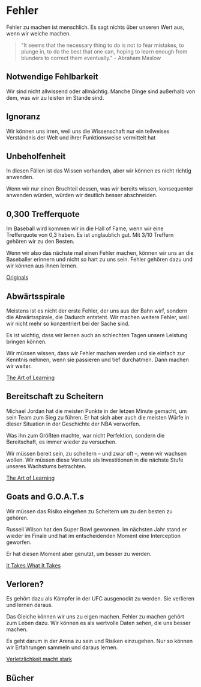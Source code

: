 # Fehler

Fehler zu machen ist menschlich. Es sagt nichts über unseren Wert aus, wenn wir welche machen.

> "It seems that the necessary thing to do is not to fear mistakes, to plunge in, to do the best that one can, hoping to learn enough from blunders to correct them eventually." - Abraham Maslow

## Notwendige Fehlbarkeit

Wir sind nicht allwissend oder allmächtig. Manche Dinge sind außerhalb von dem, was wir zu leisten im Stande sind.

## Ignoranz

Wir können uns irren, weil uns die Wissenschaft nur ein teilweises Verständnis der Welt und ihrer Funktionsweise vermittelt hat

## Unbeholfenheit

In diesen Fällen ist das Wissen vorhanden, aber wir können es nicht richtig anwenden.

Wenn wir nur einen Bruchteil dessen, was wir bereits wissen, konsequenter anwenden würden, würden wir deutlich besser abschneiden.

## 0,300 Trefferquote

Im Baseball wird kommen wir in die Hall of Fame, wenn wir eine Trefferquote von 0,3 haben. Es ist unglaublich gut. Mit 3/10 Treffern gehören wir zu den Besten.

Wenn wir also das nächste mal einen Fehler machen, können wir uns an die Baseballer erinnern und nicht so hart zu uns sein. Fehler gehören dazu und wir können aus ihnen lernen.

[Originals](https://www.goodreads.com/book/show/25614523-originals)

## Abwärtsspirale

Meistens ist es nicht der erste Fehler, der uns aus der Bahn wirf, sondern die Abwärtsspirale, die Dadurch entsteht. Wir machen weitere Fehler, weil wir nicht mehr so konzentriert bei der Sache sind.

Es ist wichtig, dass wir lernen auch an schlechten Tagen unsere Leistung bringen können.

Wir müssen wissen, dass wir Fehler machen werden und sie einfach zur Kenntnis nehmen, wenn sie passieren und tief durchatmen. Dann machen wir weiter.

[The Art of Learning](https://www.goodreads.com/book/show/857333.The_Art_of_Learning)

## Bereitschaft zu Scheitern

Michael Jordan hat die meisten Punkte in der letzen Minute gemacht, um sein Team zum Sieg zu führen. Er hat sich aber auch die meisten Würfe in dieser Situation in der Geschichte der NBA verworfen.

Was ihn zum Größten machte, war nicht Perfektion, sondern die Bereitschaft, es immer wieder zu versuchen.

Wir müssen bereit sein, zu scheitern – und zwar oft –, wenn wir wachsen wollen. Wir müssen diese Verluste als Investitionen in die nächste Stufe unseres Wachstums betrachten.

[The Art of Learning](https://www.goodreads.com/book/show/857333.The_Art_of_Learning)

## Goats and G.O.A.T.s

Wir müssen das Risiko eingehen zu Scheitern um zu den besten zu gehören.

Russell Wilson hat den Super Bowl gewonnen. Im nächsten Jahr stand er wieder im Finale und hat im entscheidenden Moment eine Interception geworfen.

Er hat diesen Moment aber genutzt, um besser zu werden.

[It Takes What It Takes](https://www.goodreads.com/book/show/44890091-it-takes-what-it-takes)

## Verloren?

Es gehört dazu als Kämpfer in der UFC ausgenockt zu werden. Sie verlieren und lernen daraus.

Das Gleiche können wir uns zu eigen machen. Fehler zu machen gehört zum Leben dazu. Wir können es als wertvolle Daten sehen, die uns besser machen.

Es geht darum in der Arena zu sein und Risiken einzugehen. Nur so können wir Erfahrungen sammeln und daraus lernen.

[Verletzlichkeit macht stark](https://www.goodreads.com/book/show/55320403-verletzlichkeit-macht-stark)

## Bücher

